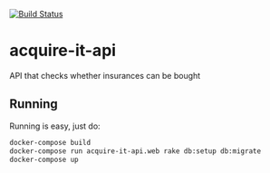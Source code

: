 [![Build Status](https://semaphoreci.com/api/v1/insurance-fraud/acquire-it-api/branches/master/shields_badge.svg)](https://semaphoreci.com/insurance-fraud/acquire-it-api)

# acquire-it-api

API that checks whether insurances can be bought

## Running

Running is easy, just do:

```bash
docker-compose build
docker-compose run acquire-it-api.web rake db:setup db:migrate
docker-compose up
```
